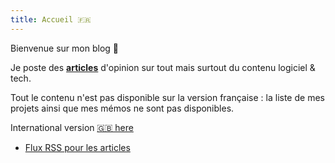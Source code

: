 ```yaml
---
title: Accueil 🇫🇷
---
```


Bienvenue sur mon blog 🎉

Je poste des [**articles**](articles) d'opinion sur tout mais surtout du contenu logiciel & tech.

Tout le contenu n'est pas disponible sur la version française : la liste de mes projets ainsi que mes mémos ne sont pas disponibles.

International version [🇬🇧 here](..)
 
- [Flux RSS pour les articles](https://ewen.quimerch.com/fr/articles/index.xml)
